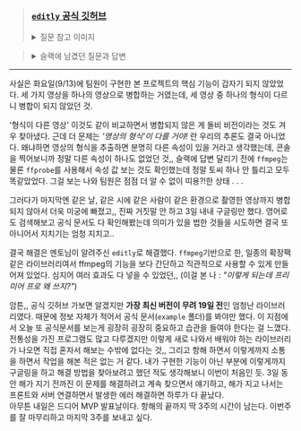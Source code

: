 > ### [**`editly`** 공식 깃허브](https://github.com/mifi/editly)
>
> <details>
> <summary>질문 참고 이미지</summary>
> <div>
> <img src="https://user-images.githubusercontent.com/99732695/190681103-63ab8e84-52d9-4476-853e-3689f62a428d.jpg" width=40%><br>돌비 비전 영상
> <br>
> <br>
> <img src="https://user-images.githubusercontent.com/99732695/190681107-2df05300-562c-4a97-9d66-2135d590e560.jpg" width=40%><br>돌비 비전이 아닌 영상<br><br>
> <img src="https://user-images.githubusercontent.com/99732695/190681098-33512075-a133-4587-a155-5d502d5c5aaf.png" width=70%><br>콘솔로 확인한 두 영상의 속성<br><br>
> </div>
> </details>

> <details>
> <summary>슬랙에 남겼던 질문과 답변</summary>
> <div>
> <img src="https://user-images.githubusercontent.com/99732695/190675240-0356b02b-a18e-4870-aa29-4248ad7c3d87.png" width=70%>
> <img src="https://user-images.githubusercontent.com/99732695/190679550-829bd125-ff5e-41a2-8132-56742501a36b.png" width=50%>
> </div>
> </details>

---

사실은 화요일(9/13)에 팀원이 구현한 본 프로젝트의 핵심 기능이 갑자기 되지 않았었다. 세 가지 영상을 하나의 영상으로 병합하는 거였는데, 세 영상 중 하나의 형식이 다르니 병합이 되지 않았던 것.<br>

'형식이 다른 영상' 이것도 같이 비교하면서 병합되지 않은 게 돌비 비전이라는 것도 겨우 찾아냈다. 근데 더 문제는 <i>'영상의 형식'이 다를 거야!</i> 란 우리의 추론도 결국 아니었다. 왜냐하면 영상의 형식을 추출하면 분명히 다른 속성이 있을 거라고 생각했는데, 콘솔을 찍어보니까 정말 다른 속성이 하나도 없었던 것,, 슬랙에 답변 달리기 전에 `ffmpeg`는 물론 `ffprobe`를 사용해서 속성 값 보는 것도 확인했는데 정말 토씨 하나 안 틀리고 모두 똑같았었다. 그걸 보는 나와 팀원은 점점 더 알 수 없이 띠용?!한 상태 . . .<br>

그러다가 마지막엔 같은 날, 같은 시에 같은 사람이 같은 환경으로 촬영한 영상까지 병합되지 않아서 더욱 미궁에 빠졌고,, 진짜 거짓말 안 하고 3일 내내 구글링만 했다. 영어로도 검색해보고 공식 문서도 다 확인해봤는데 의미가 있을 법한 것들을 시도하면 결국 또 아니어서 지치기는 엄청 지치고..<br>

결국 해결은 멘토님이 알려주신 `editly`로 해결했다. `ffmpeg`기반으로 한, 일종의 확장팩 같은 라이브러리여서 ffmpeg의 기능을 보다 간단하고 직관적으로 사용할 수 있게 만들어져 있었다. 심지어 여러 효과도 다 넣을 수 있었던,, (이걸 본 나 : <i>"이렇게 되는데 프리미어 프로 왜 쓰지?"</i>)<br>

암튼,, 공식 깃허브 가보면 알겠지만 **가장 최신 버전이 무려 19일 전**인 엄청난 라이브러리였다. 때문에 정보 자체가 적어서 공식 문서(`example` 폴더)를 봐야만 했다. 이 지점에서 오늘 또 공식문서를 보는게 굉장히 굉장히 중요하고 습관을 들여야 한다는 걸 느꼈다. 전통성을 가진 프로그램도 많고 다루겠지만 이렇게 새로 나와서 배워야 하는 라이브러리가 나오면 직접 혼자서 해보는 수밖에 없다는 것,, 그리고 항해 하면서 이렇게까지 소통을 하면서 작업을 해본 적은 없는 거 같다. 내가 구현한 기능이 아닌 부분에 이렇게까지 구글링을 하고 해결 방법을 찾아보려고 했던 적도 생각해보니 이번이 처음인 듯. 3일 동안 해가 지기 전까진 이 문제를 해결하려고 계속 찾으면서 얘기하고, 해가 지고 나서는 프론트와 서버 연결하면서 발생한 에러 해결하면 하루가 다 끝났다.<br>
아무튼 내일은 드디어 MVP 발표날이다. 항해의 끝까지 딱 3주의 시간이 남는다. 이번주를 잘 마무리하고 마지막 3주를 보내고 싶다.
